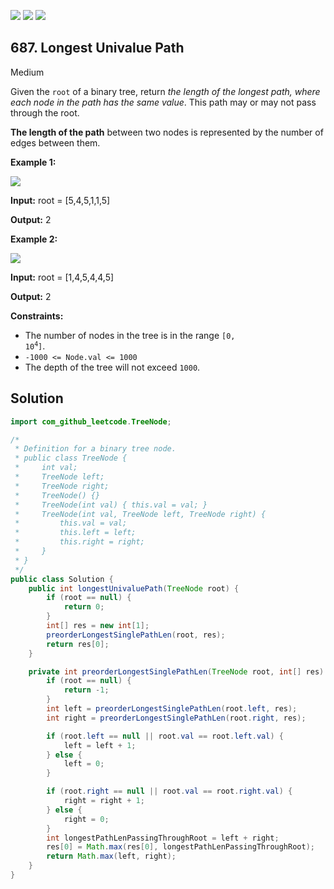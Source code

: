 [![](https://img.shields.io/github/stars/javadev/LeetCode-in-Java?label=Stars&style=flat-square)](https://github.com/javadev/LeetCode-in-Java)
[![](https://img.shields.io/github/forks/javadev/LeetCode-in-Java?label=Fork%20me%20on%20GitHub%20&style=flat-square)](https://github.com/javadev/LeetCode-in-Java/fork)
[![](https://img.shields.io/badge/-LeetCode%20in%20Kotlin-blue?style=flat-square)](https://github.com/javadev/LeetCode-in-Kotlin)

## 687\. Longest Univalue Path

Medium

Given the `root` of a binary tree, return _the length of the longest path, where each node in the path has the same value_. This path may or may not pass through the root.

**The length of the path** between two nodes is represented by the number of edges between them.

**Example 1:**

![](https://assets.leetcode.com/uploads/2020/10/13/ex1.jpg)

**Input:** root = [5,4,5,1,1,5]

**Output:** 2

**Example 2:**

![](https://assets.leetcode.com/uploads/2020/10/13/ex2.jpg)

**Input:** root = [1,4,5,4,4,5]

**Output:** 2

**Constraints:**

*   The number of nodes in the tree is in the range <code>[0, 10<sup>4</sup>]</code>.
*   `-1000 <= Node.val <= 1000`
*   The depth of the tree will not exceed `1000`.

## Solution

```java
import com_github_leetcode.TreeNode;

/*
 * Definition for a binary tree node.
 * public class TreeNode {
 *     int val;
 *     TreeNode left;
 *     TreeNode right;
 *     TreeNode() {}
 *     TreeNode(int val) { this.val = val; }
 *     TreeNode(int val, TreeNode left, TreeNode right) {
 *         this.val = val;
 *         this.left = left;
 *         this.right = right;
 *     }
 * }
 */
public class Solution {
    public int longestUnivaluePath(TreeNode root) {
        if (root == null) {
            return 0;
        }
        int[] res = new int[1];
        preorderLongestSinglePathLen(root, res);
        return res[0];
    }

    private int preorderLongestSinglePathLen(TreeNode root, int[] res) {
        if (root == null) {
            return -1;
        }
        int left = preorderLongestSinglePathLen(root.left, res);
        int right = preorderLongestSinglePathLen(root.right, res);

        if (root.left == null || root.val == root.left.val) {
            left = left + 1;
        } else {
            left = 0;
        }

        if (root.right == null || root.val == root.right.val) {
            right = right + 1;
        } else {
            right = 0;
        }
        int longestPathLenPassingThroughRoot = left + right;
        res[0] = Math.max(res[0], longestPathLenPassingThroughRoot);
        return Math.max(left, right);
    }
}
```